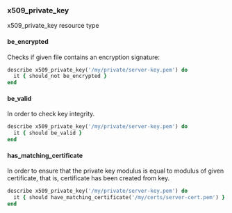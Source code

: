 ### <a name="x509_private_key">x509\_private\_key</a>

x509\_private\_key resource type

#### be_encrypted

Checks if given file contains an encryption signature:

```ruby
describe x509_private_key('/my/private/server-key.pem') do
  it { should_not be_encrypted }
end
```

#### be_valid

In order to check key integrity.

```ruby
describe x509_private_key('/my/private/server-key.pem') do
  it { should be_valid }
end
```

#### has\_matching\_certificate

In order to ensure that the private key modulus is equal to modulus of given certificate, that is, certificate has been created from key. 

```ruby
describe x509_private_key('/my/private/server-key.pem') do
  it { should have_matching_certificate('/my/certs/server-cert.pem') }
end
```
